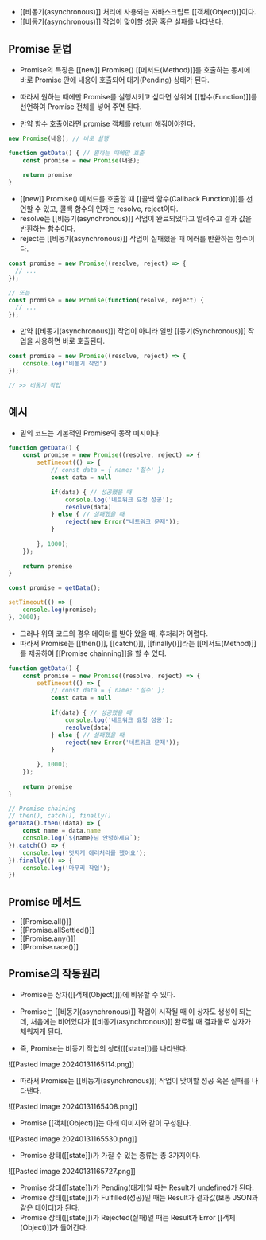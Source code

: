- [[비동기(asynchronous)]] 처리에 사용되는 자바스크립트 [[객체(Object)]]이다.
- [[비동기(asynchronous)]] 작업이 맞이할 성공 혹은 실패를 나타낸다.

## Promise 문법

- Promise의 특징은 [[new]] Promise() [[메서드(Method)]]를 호출하는 동시에 바로 Promise 안에 내용이 호출되어 대기(Pending) 상태가 된다.

- 따라서 원하는 때에만 Promise를 실행시키고 싶다면 상위에 [[함수(Function)]]를 선언하여 Promise 전체를 넣어 주면 된다.
- 만약 함수 호출이라면 promise 객체를 return 해줘어야한다.

```js
new Promise(내용); // 바로 실행

function getData() { // 원하는 때에만 호출
	const promise = new Promise(내용);
	
	return promise
}
```

- [[new]] Promise() 메서드를 호출할 때 [[콜백 함수(Callback Function)]]를 선언할 수 있고, 콜백 함수의 인자는 resolve, reject이다.
- resolve는 [[비동기(asynchronous)]] 작업이 완료되었다고 알려주고 결과 값을 반환하는 함수이다.
- reject는 [[비동기(asynchronous)]] 작업이 실패했을 때 에러를 반환하는 함수이다.

```js
const promise = new Promise((resolve, reject) => {
  // ...
});

// 또는
const promise = new Promise(function(resolve, reject) {
  // ...
});
```

- 만약 [[비동기(asynchronous)]] 작업이 아니라 일반 [[동기(Synchronous)]] 작업을 사용하면 바로 호출된다.

```js
const promise = new Promise((resolve, reject) => {
	console.log("비동기 작업")
});

// >> 비동기 작업
```

## 예시

- 밑의 코드는 기본적인 Promise의 동작 예시이다.

```js
function getData() {
	const promise = new Promise((resolve, reject) => {
		setTimeout(() => {
			// const data = { name: '철수' };
			const data = null
			
			if(data) { // 성공했을 때
				console.log('네트워크 요청 성공');
				resolve(data)
			} else { // 실패했을 때
				reject(new Error("네트워크 문제"));
			}
			
		}, 1000);
	});
	
	return promise
}

const promise = getData();

setTimeout(() => {
	console.log(promise);
}, 2000);
```

- 그러나 위의 코드의 경우 데이터를 받아 왔을 때, 후처리가 어렵다.
- 따라서 Promise는 [[then()]], [[catch()]], [[finally()]]라는 [[메서드(Method)]]를 제공하여 [[Promise chainning]]을 할 수 있다.

```js
function getData() {
	const promise = new Promise((resolve, reject) => {
		setTimeout(() => {
			// const data = { name: '철수' };
			const data = null
			
			if(data) { // 성공했을 때
				console.log('네트워크 요청 성공');
				resolve(data)
			} else { // 실패했을 때
				reject(new Error('네트워크 문제'));
			}
			
		}, 1000);
	});
	
	return promise
}

// Promise chaining
// then(), catch(), finally()
getData().then((data) => {
	const name = data.name
	console.log(`${name}님 안녕하세요`);
}).catch(() => {
	console.log('멋지게 에러처리를 했어요');
}).finally(() => {
	console.log('마무리 작업');
})
```

## Promise 메서드

- [[Promise.all()]]
- [[Promise.allSettled()]]
- [[Promise.any()]]
- [[Promise.race()]]

## Promise의 작동원리

- Promise는 상자([[객체(Object)]])에 비유할 수 있다.
- Promise는 [[비동기(asynchronous)]] 작업이 시작될 때 이 상자도 생성이 되는데, 처음에는 비어있다가 [[비동기(asynchronous)]] 완료될 때 결과물로 상자가 채워지게 된다.

- 즉, Promise는 비동기 작업의 상태([[state]])를 나타낸다.

![[Pasted image 20240131165114.png]]

- 따라서 Promise는 [[비동기(asynchronous)]] 작업이 맞이할 성공 혹은 실패를 나타낸다.

![[Pasted image 20240131165408.png]]

- Promise [[객체(Object)]]는 아래 이미지와 같이 구성된다.

![[Pasted image 20240131165530.png]]

- Promise 상태([[state]])가 가질 수 있는 종류는 총 3가지이다.

![[Pasted image 20240131165727.png]]

- Promise 상태([[state]])가 Pending(대기)일 때는 Result가 undefined가 된다.
- Promise 상태([[state]])가 Fulfilled(성공)일 때는 Result가 결과값(보통 JSON과 같은 데이터)가 된다.
- Promise 상태([[state]])가 Rejected(실패)일 때는 Result가 Error [[객체(Object)]]가 들어간다.